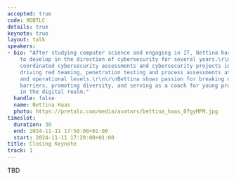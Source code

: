 ```yaml
---
accepted: true
code: 9DBTLC
details: true
keynote: true
layout: talk
speakers:
- bio: "After studying computer science and engaging in IT, Bettina has continued
    to develop in the direction of cybersecurity for several years.\r\n\r\nShe has
    coordinated cybersecurity assessments and cybersecurity projects in a global organization,
    driving red teaming, penetration testing and process assessments at strategic
    and operational levels.\r\n\r\nBettina shows passion for breaking down gender
    barriers, promoting diversity, and serving as a coach for young professionals
    in the digital realm."
  handle: false
  name: Bettina Haas
  photo: https://pretalx.com/media/avatars/bettina_haas_07gyMPM.jpg
timeslot:
  duration: 30
  end: 2024-11-11 17:50:00+01:00
  start: 2024-11-11 17:20:00+01:00
title: Closing Keynote
track: 1
---
```


TBD